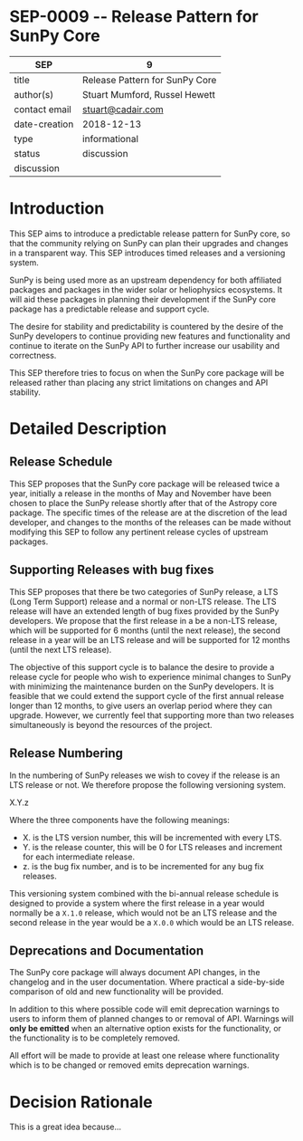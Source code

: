 # SEP-0009 -- Release Pattern for SunPy Core

| SEP           | 9                              |
|---------------|--------------------------------|
| title         | Release Pattern for SunPy Core |
| author(s)     | Stuart Mumford, Russel Hewett  |
| contact email | stuart@cadair.com              |
| date-creation | 2018-12-13                     |
| type          | informational                  |
| status        | discussion                     |
| discussion    |                                |

# Introduction

This SEP aims to introduce a predictable release pattern for SunPy core, so that
the community relying on SunPy can plan their upgrades and changes in a
transparent way. This SEP introduces timed releases and a versioning system.

SunPy is being used more as an upstream dependency for both affiliated packages
and packages in the wider solar or heliophysics ecosystems. It will aid these
packages in planning their development if the SunPy core package has a
predictable release and support cycle.

The desire for stability and predictability is countered by the desire of the
SunPy developers to continue providing new features and functionality and
continue to iterate on the SunPy API to further increase our usability and
correctness.

This SEP therefore tries to focus on when the SunPy core package will be
released rather than placing any strict limitations on changes and API
stability.

# Detailed Description

## Release Schedule

This SEP proposes that the SunPy core package will be released twice a year,
initially a release in the months of May and November have been chosen to place
the SunPy release shortly after that of the Astropy core package. The specific
times of the release are at the discretion of the lead developer, and changes to
the months of the releases can be made without modifying this SEP to follow any
pertinent release cycles of upstream packages.

## Supporting Releases with bug fixes

This SEP proposes that there be two categories of SunPy release, a LTS (Long
Term Support) release and a normal or non-LTS release. The LTS release will have
an extended length of bug fixes provided by the SunPy developers. We propose
that the first release in a be a non-LTS release, which will be supported for 6
months (until the next release), the second release in a year will be an LTS
release and will be supported for 12 months (until the next LTS release).

The objective of this support cycle is to balance the desire to provide a
release cycle for people who wish to experience minimal changes to SunPy with
minimizing the maintenance burden on the SunPy developers. It is feasible that we
could extend the support cycle of the first annual release longer than 12
months, to give users an overlap period where they can upgrade. However, we
currently feel that supporting more than two releases simultaneously is beyond
the resources of the project.

## Release Numbering

In the numbering of SunPy releases we wish to covey if the release is an LTS
release or not. We therefore propose the following versioning system.

X.Y.z

Where the three components have the following meanings:

* X. is the LTS version number, this will be incremented with every LTS.
* Y. is the release counter, this will be 0 for LTS releases and increment for each intermediate release.
* z. is the bug fix number, and is to be incremented for any bug fix releases.

This versioning system combined with the bi-annual release schedule is designed
to provide a system where the first release in a year would normally be a
`X.1.0` release, which would not be an LTS release and the second
release in the year would be a `X.0.0` which would be an LTS release.


## Deprecations and Documentation

The SunPy core package will always document API changes, in the changelog and in
the user documentation. Where practical a side-by-side comparison of old and new
functionality will be provided.

In addition to this where possible code will emit deprecation warnings to users
to inform them of planned changes to or removal of API. Warnings will **only be
emitted** when an alternative option exists for the functionality, or the
functionality is to be completely removed.

All effort will be made to provide at least one release where functionality
which is to be changed or removed emits deprecation warnings.


# Decision Rationale
This is a great idea because...

